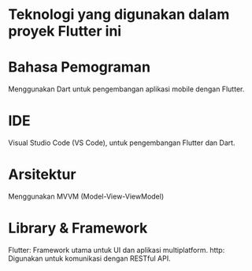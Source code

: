 # Teknologi yang digunakan dalam proyek Flutter ini 

# Bahasa Pemograman
Menggunakan Dart untuk pengembangan aplikasi mobile dengan Flutter.

# IDE
Visual Studio Code (VS Code), untuk pengembangan Flutter dan Dart.

# Arsitektur
Menggunakan MVVM (Model-View-ViewModel)

# Library & Framework
Flutter: Framework utama untuk UI dan aplikasi multiplatform.
http: Digunakan untuk komunikasi dengan RESTful API.

